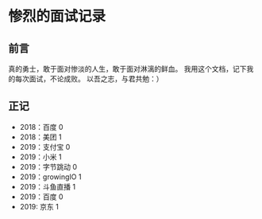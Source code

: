 # 惨烈的面试记录

## 前言

真的勇士，敢于面对惨淡的人生，敢于面对淋漓的鲜血。
我用这个文档，记下我的每次面试，不论成败。
以吾之志，与君共勉：）

## 正记

- 2018：百度 0
- 2018：美团 1
- 2019：支付宝 0
- 2019：小米 1
- 2019：字节跳动 0
- 2019：growingIO 1
- 2019：斗鱼直播 1
- 2019：百度 0
- 2019: 京东 1
